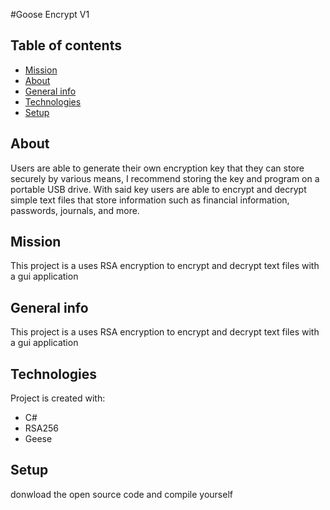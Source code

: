 #Goose Encrypt V1

## Table of contents
* [Mission](#mission)
* [About](#about)
* [General info](#general-info)
* [Technologies](#technologies)
* [Setup](#setup)

## About
Users are able to generate their own encryption key that they can store securely by various means, I recommend storing the key and program on a portable USB drive. With said key users are able to encrypt and decrypt simple text files that store information such as financial information, passwords, journals, and more.
## Mission
This project is a uses RSA encryption to encrypt and decrypt text files with a gui application

## General info
This project is a uses RSA encryption to encrypt and decrypt text files with a gui application
	
## Technologies
Project is created with:
* C#
* RSA256
* Geese
	
## Setup
donwload the open source code and compile yourself
